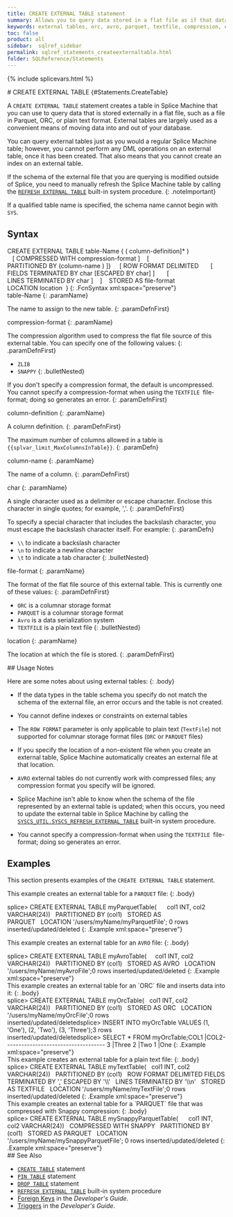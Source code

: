 ```yaml
---
title: CREATE EXTERNAL TABLE statement
summary: Allows you to query data stored in a flat file as if that data were stored in a Splice Machine table.
keywords: external tables, orc, avro, parquet, textfile, compression, encoding, separator
toc: false
product: all
sidebar:  sqlref_sidebar
permalink: sqlref_statements_createexternaltable.html
folder: SQLReference/Statements
---
```

\{% include splicevars.html %} <section>
<div class="TopicContent" data-swiftype-index="true" markdown="1">
# CREATE EXTERNAL TABLE   {#Statements.CreateTable}

A `CREATE EXTERNAL TABLE` statement creates a table in Splice Machine
that you can use to query data that is stored externally in a flat file,
such as a file in Parquet, ORC, or plain text format. External tables
are largely used as a convenient means of moving data into and out of
your database.

You can query external tables just as you would a regular Splice Machine
table; however, you cannot perform any DML operations on an external
table, once it has been created. That also means that you cannot create
an index on an external table.

If the schema of the external file that you are querying is modified
outside of Splice, you need to manually refresh the Splice Machine table
by calling the
[`REFRESH EXTERNAL TABLE`](sqlref_sysprocs_refreshexttable.html) built-in
system procedure.
{: .noteImportant}

If a qualified table name is specified, the schema name cannot begin
with `SYS`.

## Syntax

<div class="fcnWrapperWide" markdown="1">
    CREATE EXTERNAL TABLE table-Name
      {
        ( column-definition]* )    [ COMPRESSED WITH compression-format ]
        [ PARTITIONED BY (column-name ) ]}
        [ ROW FORMAT DELIMITED       [ FIELDS TERMINATED BY char [ESCAPED BY char] ]       [ LINES TERMINATED BY char ]    ]    STORED AS file-format LOCATION location  }
{: .FcnSyntax xml:space="preserve"}

</div>
<div class="paramList" markdown="1">
table-Name
{: .paramName}

The name to assign to the new table.
{: .paramDefnFirst}

compression-format
{: .paramName}

The compression algorithm used to compress the flat file source of this
external table. You can specify one of the following values:
{: .paramDefnFirst}

* `ZLIB`
* `SNAPPY`
{: .bulletNested}

If you don't specify a compression format, the default is uncompressed.
You cannot specify a <span
class="CodeItalicFont">compression-format</span> when using the
`TEXTFILE `<span class="CodeItalicFont">file-format</span>; doing so
generates an error.
{: .paramDefnFirst}

column-definition
{: .paramName}

A column definition.
{: .paramDefnFirst}

The maximum number of columns allowed in a table is
`{{splvar_limit_MaxColumnsInTable}}`.
{: .paramDefn}

column-name
{: .paramName}

The name of a column.
{: .paramDefnFirst}

char
{: .paramName}

A single character used as a delimiter or escape character. Enclose this
character in single quotes; for example, ','.
{: .paramDefnFirst}

To specify a special character that includes the backslash character,
you must escape the backslash character itself. For example:
{: .paramDefn}

* `\\` to indicate a backslash character
* `\n` to indicate a newline character
* `\t` to indicate a tab character
{: .bulletNested}

file-format
{: .paramName}

The format of the flat file source of this external table. This is
currently one of these values:
{: .paramDefnFirst}

* `ORC` is a columnar storage format
* `PARQUET` is a columnar storage format
* `Avro` is a data serialization system
* `TEXTFILE` is a plain text file
{: .bulletNested}

location
{: .paramName}

The location at which the file is stored.
{: .paramDefnFirst}

</div>
## Usage Notes

Here are some notes about using external tables:
{: .body}

* If the data types in the table schema you specify do not match the
  schema of the external file, an error occurs and the table is not
  created.
* You cannot define indexes or constraints on external tables
* The `ROW FORMAT` parameter is only applicable to plain text
  (`TextFile`) not supported for columnar storage format files (`ORC` or
  `PARQUET` files)
  <!-- or row-based storage format files (AVRO).-->

* If you specify the location of a non-existent file when you create an
  external table, Splice Machine automatically creates an external file
  at that location.
* `AVRO` external tables do not currently work with compressed files;
  any compression format you specify will be ignored.
* Splice Machine isn't able to know when the schema of the file
  represented by an external table is updated; when this occurs, you
  need to update the external table in Splice Machine by calling the
  [`SYSCS_UTIL.SYSCS_REFRESH_EXTERNAL_TABLE`](sqlref_sysprocs_refreshexttable.html)
  built-in system procedure.
* You cannot specify a <span
  class="CodeItalicFont">compression-format</span> when using the
  `TEXTFILE `<span class="CodeItalicFont">file-format</span>; doing so
  generates an error.

## Examples

This section presents examples of the `CREATE EXTERNAL TABLE` statement.

This example creates an external table for a `PARQUET` file:
{: .body}

<div class="preWrapperWide" markdown="1">
    splice> CREATE EXTERNAL TABLE myParquetTable(      col1 INT, col2 VARCHAR(24))   PARTITIONED BY (col1)   STORED AS PARQUET   LOCATION '/users/myName/myParquetFile';
    0 rows inserted/updated/deleted
{: .Example xml:space="preserve"}

This example creates an external table for an `AVRO` file:
{: .body}

<div class="preWrapper" markdown="1">
    splice> CREATE EXTERNAL TABLE myAvroTable(     col1 INT, col2 VARCHAR(24))   PARTITIONED BY (col1)   STORED AS AVRO   LOCATION '/users/myName/myAvroFile';0 rows inserted/updated/deleted
{: .Example xml:space="preserve"}

</div>
This example creates an external table for an `ORC` file and inserts
data into it:
{: .body}

<div class="preWrapper" markdown="1">
    splice> CREATE EXTERNAL TABLE myOrcTable(   col1 INT, col2 VARCHAR(24))   PARTITIONED BY (col1)   STORED AS ORC   LOCATION '/users/myName/myOrcFile';0 rows inserted/updated/deletedsplice> INSERT INTO myOrcTable VALUES (1, 'One'), (2, 'Two'), (3, 'Three');3 rows inserted/updated/deletedsplice> SELECT * FROM myOrcTable;COL1        |COL2------------------------------------
    3           |Three
    2           |Two
    1           |One
{: .Example xml:space="preserve"}

</div>
This example creates an external table for a plain text file:
{: .body}

<div class="preWrapper" markdown="1">
    splice> CREATE EXTERNAL TABLE myTextTable(   col1 INT, col2 VARCHAR(24))   PARTITIONED BY (col1)   ROW FORMAT DELIMITED FIELDS TERMINATED BY ',' ESCAPED BY '\\'   LINES TERMINATED BY '\\n'   STORED AS TEXTFILE   LOCATION '/users/myName/myTextFile';0 rows inserted/updated/deleted
{: .Example xml:space="preserve"}

</div>
This example creates an external table for a `PARQUET` file that was
compressed with Snappy compression:
{: .body}

<div class="preWrapper" markdown="1">
    splice> CREATE EXTERNAL TABLE mySnappyParquetTable(      col1 INT, col2 VARCHAR(24))   COMPRESSED WITH SNAPPY   PARTITIONED BY (col1)   STORED AS PARQUET   LOCATION '/users/myName/mySnappyParquetFile';
    0 rows inserted/updated/deleted
{: .Example xml:space="preserve"}

</div>
</div>
## See Also

* [`CREATE TABLE`](sqlref_statements_createtable.html) statement
* [`PIN TABLE`](sqlref_statements_pintable.html) statement
* [`DROP TABLE`](sqlref_statements_droptable.html) statement
* [`REFRESH EXTERNAL TABLE`](sqlref_sysprocs_refreshexttable.html) built-in
  system procedure
* [Foreign Keys](developers_fundamentals_foreignkeys.html) in the
  *Developer's Guide*.
* [Triggers](developers_fundamentals_triggers.html) in the *Developer's
  Guide*.

</div>
</section>

